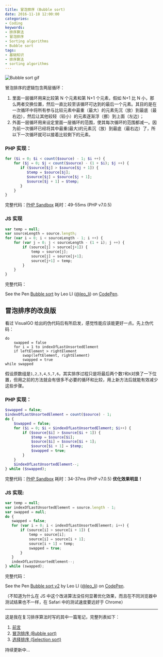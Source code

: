 ```yaml
---
title: 冒泡排序 (Bubble sort)
date: 2016-11-18 12:00:00
categories:
- Coding
keywords:
- 排序算法
- 冒泡排序
- Sorting algorithms
- Bubble sort
tags: 
- 基础知识
- 排序算法
- sorting algorithms
---
```


![Bubble sort gif](http://res.cloudinary.com/dvlfojetn/image/upload/v1481068600/xiaojieli.com/posts/Sorting_bubblesort_anim.gif)

冒泡排序的逻辑包含两层循环：

1. 里面一层循环用来比较第 N 个元素和第 N+1 个元素，假如 N+1 比 N 小，那么两者交换位置，然后一直比较至该循环可达到的最后一个元素。其目的是在一次循环中将所有参与比较元素中最重（最大）的元素先沉（放）到最底（最右边），然后让其他较轻（较小）的元素逐渐浮（挪）到上面（左边）；
2. 外面一层循环用来设定里面一层循环的范围，使其每次循环的范围都减一。因为前一次循环已经将其中最重(最大)的元素沉（放）到最底（最右边）了，所以下一次循环就可以接着比较剩下的元素。

<!-- more -->

### PHP 实现：

```php
for ($i = 0; $i < count($source) - 1; $i ++) {
    for ($j = 0; $j < count($source) - (1 + $i); $j ++) {
       if ($source[$j] > $source[$j + 1]) {
          $temp = $source[$j];
          $source[$j] = $source[$j + 1];
          $source[$j + 1] = $temp;
       }
    }
}
```

完整代码：[PHP Sandbox](http://sandbox.onlinephpfunctions.com/code/710d1348f838f69bc52dfa93a1595d76e401e742)
耗时：49-55ms (PHP v7.0.5)

### JS 实现

```js
var temp = null;
var sourceLength = source.length;
for (var i = 0; i < sourceLength - 1; i ++) {
    for (var j = 0; j < sourceLength - (1 + i); j ++) {
        if (source[j] > source[j+1]) {
            temp = source[j];
            source[j] = source[j+1];
            source[j+1] = temp;         
        }
    }
}
```

完整代码：

<p data-height="265" data-theme-id="dark" data-slug-hash="rWjzjN" data-default-tab="result" data-user="leo_li" data-embed-version="2" data-pen-title="Bubble sort" class="codepen">See the Pen <a href="https://codepen.io/leo_li/pen/rWjzjN/">Bubble sort</a> by Leo LI (<a href="http://codepen.io/leo_li">@leo_li</a>) on <a href="http://codepen.io">CodePen</a>.</p>
<script async src="https://production-assets.codepen.io/assets/embed/ei.js"></script>

## 冒泡排序的改良版

看过 VisualGO 给出的伪代码后有所启发，感觉性能应该能更好一点。先上伪代码：

```
do
    swapped = false
    for i = 1 to indexOfLastUnsortedElement
    if leftElement > rightElement
        swap(leftElement, rightElement)
        swapped = true
while swapped
```

假设原数组是`1,2,3,4,5,7,6`，其实排序过程只是将最后两个数`7`和`6`对换了一下位置，但用之前的方法就会有很多不必要的循环和比较，用上新方法后就能有效减少这些步骤。

### PHP 实现：

```php
$swapped = false;
$indexOfLastUnsortedElement = count($source) - 1;
do {
    $swapped = false;    
    for ($i = 0; $i < $indexOfLastUnsortedElement; $i++) {
        if ($source[$i] > $source[$i + 1]) {
            $temp = $source[$i];
            $source[$i] = $source[$i + 1];
            $source[$i + 1] = $temp;
            $swapped = true;
        }
    }
    $indexOfLastUnsortedElement--;
} while ($swapped);
```

完整代码：[PHP Sandbox](http://sandbox.onlinephpfunctions.com/code/287ac9aac352e94116b420cfc0e537c500cabeb3)
耗时：34-37ms (PHP v7.0.5) **优化效果明显！**

### JS 实现:

```js
var temp = null;
var indexOfLastUnsortedElement = source.length - 1;
var swapped = null;
do {
   swapped = false;
   for (var i = 0; i < indexOfLastUnsortedElement; i++) {
       if (source[i] > source[i + 1]) {
           temp = source[i];
           source[i] = source[i + 1];
           source[i + 1] = temp;
           swapped = true;
       }	        
   }
   indexOfLastUnsortedElement--;
} while (swapped);
```

完整代码：

<p data-height="265" data-theme-id="dark" data-slug-hash="xRgYNa" data-default-tab="result" data-user="leo_li" data-embed-version="2" data-pen-title="Bubble sort v2" class="codepen">See the Pen <a href="https://codepen.io/leo_li/pen/xRgYNa/">Bubble sort v2</a> by Leo LI (<a href="http://codepen.io/leo_li">@leo_li</a>) on <a href="http://codepen.io">CodePen</a>.</p>
<script async src="https://production-assets.codepen.io/assets/embed/ei.js"></script>

（不知道为什么在 JS 中这个改进算法没任何显著优化效果，而且在不同浏览器中测试结果也不一样，在 Safari 中的测试速度要远好于 Chrome）

--- 

这是我在复习排序算法时写的其中一篇笔记，完整列表如下：

1. [前言](/coding/%E5%A4%8D%E4%B9%A0%E6%8E%92%E5%BA%8F%E7%AE%97%E6%B3%95%E7%AC%94%E8%AE%B0/)
2. [冒泡排序 (Bubble sort)](/coding/冒泡排序/)
3. [选择排序 (Selection sort)](/coding/选择排序/)

持续更新中...

